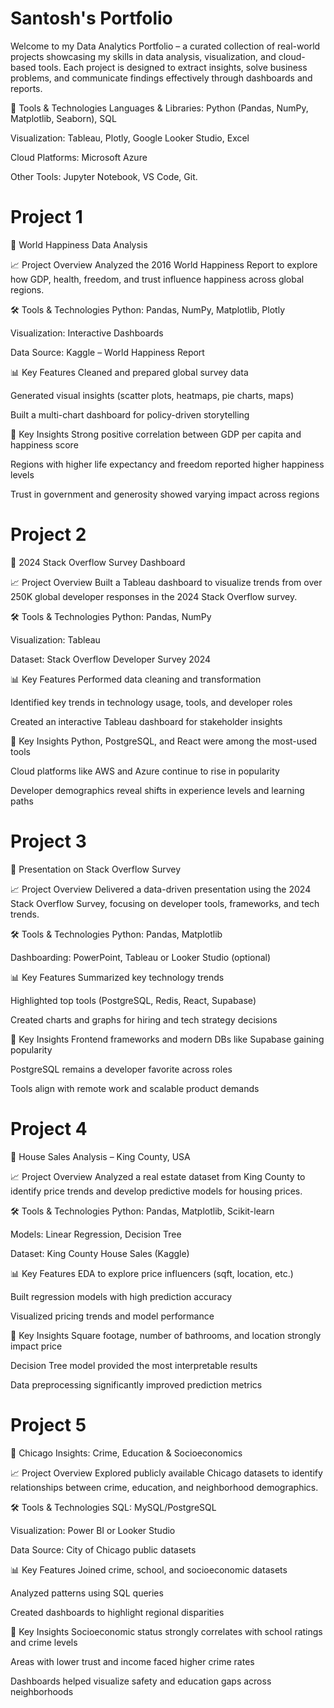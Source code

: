 # Santosh's Portfolio
Welcome to my Data Analytics Portfolio – a curated collection of real-world projects showcasing my skills in data analysis, visualization, and cloud-based tools. Each project is designed to extract insights, solve business problems, and communicate findings effectively through dashboards and reports.


🧰 Tools & Technologies
Languages & Libraries: Python (Pandas, NumPy, Matplotlib, Seaborn), SQL

Visualization: Tableau, Plotly, Google Looker Studio, Excel

Cloud Platforms: Microsoft Azure

Other Tools: Jupyter Notebook, VS Code, Git.


# Project 1

📌 World Happiness Data Analysis 

📈 Project Overview
Analyzed the 2016 World Happiness Report to explore how GDP, health, freedom, and trust influence happiness across global regions.

🛠️ Tools & Technologies
Python: Pandas, NumPy, Matplotlib, Plotly

Visualization: Interactive Dashboards

Data Source: Kaggle – World Happiness Report

📊 Key Features
Cleaned and prepared global survey data

Generated visual insights (scatter plots, heatmaps, pie charts, maps)

Built a multi-chart dashboard for policy-driven storytelling

📌 Key Insights
Strong positive correlation between GDP per capita and happiness score

Regions with higher life expectancy and freedom reported higher happiness levels

Trust in government and generosity showed varying impact across regions

# Project 2

📌 2024 Stack Overflow Survey Dashboard 

📈 Project Overview
Built a Tableau dashboard to visualize trends from over 250K global developer responses in the 2024 Stack Overflow survey.

🛠️ Tools & Technologies
Python: Pandas, NumPy

Visualization: Tableau

Dataset: Stack Overflow Developer Survey 2024

📊 Key Features
Performed data cleaning and transformation

Identified key trends in technology usage, tools, and developer roles

Created an interactive Tableau dashboard for stakeholder insights

📌 Key Insights
Python, PostgreSQL, and React were among the most-used tools

Cloud platforms like AWS and Azure continue to rise in popularity

Developer demographics reveal shifts in experience levels and learning paths

# Project 3

📌 Presentation on Stack Overflow Survey 

📈 Project Overview
Delivered a data-driven presentation using the 2024 Stack Overflow Survey, focusing on developer tools, frameworks, and tech trends.

🛠️ Tools & Technologies
Python: Pandas, Matplotlib

Dashboarding: PowerPoint, Tableau or Looker Studio (optional)

📊 Key Features
Summarized key technology trends

Highlighted top tools (PostgreSQL, Redis, React, Supabase)

Created charts and graphs for hiring and tech strategy decisions

📌 Key Insights
Frontend frameworks and modern DBs like Supabase gaining popularity

PostgreSQL remains a developer favorite across roles

Tools align with remote work and scalable product demands

# Project 4

📌 House Sales Analysis – King County, USA

📈 Project Overview
Analyzed a real estate dataset from King County to identify price trends and develop predictive models for housing prices.

🛠️ Tools & Technologies
Python: Pandas, Matplotlib, Scikit-learn

Models: Linear Regression, Decision Tree

Dataset: King County House Sales (Kaggle)

📊 Key Features
EDA to explore price influencers (sqft, location, etc.)

Built regression models with high prediction accuracy

Visualized pricing trends and model performance

📌 Key Insights
Square footage, number of bathrooms, and location strongly impact price

Decision Tree model provided the most interpretable results

Data preprocessing significantly improved prediction metrics

# Project 5

📌 Chicago Insights: Crime, Education & Socioeconomics 

📈 Project Overview
Explored publicly available Chicago datasets to identify relationships between crime, education, and neighborhood demographics.

🛠️ Tools & Technologies
SQL: MySQL/PostgreSQL

Visualization: Power BI or Looker Studio

Data Source: City of Chicago public datasets

📊 Key Features
Joined crime, school, and socioeconomic datasets

Analyzed patterns using SQL queries

Created dashboards to highlight regional disparities

📌 Key Insights
Socioeconomic status strongly correlates with school ratings and crime levels

Areas with lower trust and income faced higher crime rates

Dashboards helped visualize safety and education gaps across neighborhoods








